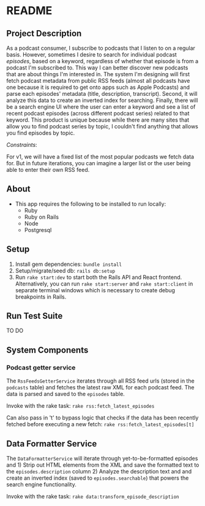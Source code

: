 # README

## Project Description
As a podcast consumer, I subscribe to podcasts that I listen to on a regular basis. However, sometimes I desire to search for individual podcast *episodes*, based on a keyword, regardless of whether that episode is from a podcast I'm subscribed to. This way I can better discover new podcasts that are about things I'm interested in. The system I'm designing will first fetch podcast metadata from public RSS feeds (almost all podcasts have one because it is required to get onto apps such as Apple Podcasts) and parse each episodes' metadata (title, description, transcript). Second, it will analyze this data to create an inverted index for searching. Finally, there will be a search engine UI where the user can enter a keyword and see a list of recent podcast episodes (across different podcast series) related to that keyword. This product is unique because while there are many sites that allow you
to find podcast series by topic, I couldn't find anything that allows you find episodes by topic.

*Constraints*:

For v1, we will have a fixed list of the most popular podcasts we fetch data for. But in future iterations, you can imagine a larger list or the user being able to enter their own RSS feed.

## About
* This app requires the following to be installed to run locally:
    * Ruby
    * Ruby on Rails
    * Node
    * Postgresql

## Setup
1. Install gem dependencies: `bundle install`
2. Setup/migrate/seed db: `rails db:setup`
3. Run `rake start:dev` to start both the Rails API and React frontend. Alternatively, you can run `rake start:server` and `rake start:client` in separate terminal windows which is necessary to create debug breakpoints in Rails.
## Run Test Suite
TO DO

## System Components
### Podcast getter service
The `RssFeedsGetterService` iterates through all RSS feed urls (stored in the `podcasts` table) and fetches the latest raw
XML for each podcast feed. The data is parsed and saved to the `episodes` table.

Invoke with the rake task: `rake rss:fetch_latest_episodes`

Can also pass in 't' to bypass logic that checks if the data has been recently fetched before executing a new fetch: `rake rss:fetch_latest_episodes[t]`


## Data Formatter Service
The `DataFormatterService` will iterate through yet-to-be-formatted episodes and 1) Strip out HTML elements from the
XML and save the formatted text to the `episodes.description` column  2) Analyze the description text and and create an
inverted index (saved to `episodes.searchable`) that powers the search engine functionality.

Invoke with the rake task: `rake data:transform_episode_description`
